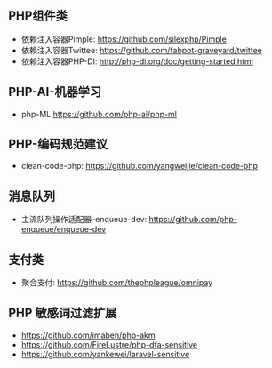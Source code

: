 ## PHP组件类
- 依赖注入容器Pimple: https://github.com/silexphp/Pimple
- 依赖注入容器Twittee: https://github.com/fabpot-graveyard/twittee
- 依赖注入容器PHP-DI: http://php-di.org/doc/getting-started.html


## PHP-AI-机器学习
- php-ML:https://github.com/php-ai/php-ml

## PHP-编码规范建议
- clean-code-php: https://github.com/yangweijie/clean-code-php

## 消息队列
- 主流队列操作适配器-enqueue-dev: https://github.com/php-enqueue/enqueue-dev

## 支付类
- 聚合支付: https://github.com/thephpleague/omnipay

## PHP 敏感词过滤扩展
- https://github.com/imaben/php-akm
- https://github.com/FireLustre/php-dfa-sensitive
- https://github.com/yankewei/laravel-sensitive

